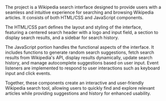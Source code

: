 
The project is a Wikipedia search interface designed to provide users with a seamless and intuitive experience for searching and browsing Wikipedia articles. It consists of both HTML/CSS and JavaScript components.

The HTML/CSS part defines the layout and styling of the interface, featuring a centered search header with a logo and input field, a section to display search results, and a sidebar for search history.

The JavaScript portion handles the functional aspects of the interface. It includes functions to generate random search suggestions, fetch search results from Wikipedia's API, display results dynamically, update search history, and manage autocomplete suggestions based on user input. Event listeners are implemented to respond to user interactions such as keyboard input and click events.

Together, these components create an interactive and user-friendly Wikipedia search tool, allowing users to quickly find and explore relevant articles while providing suggestions and history for enhanced usability.